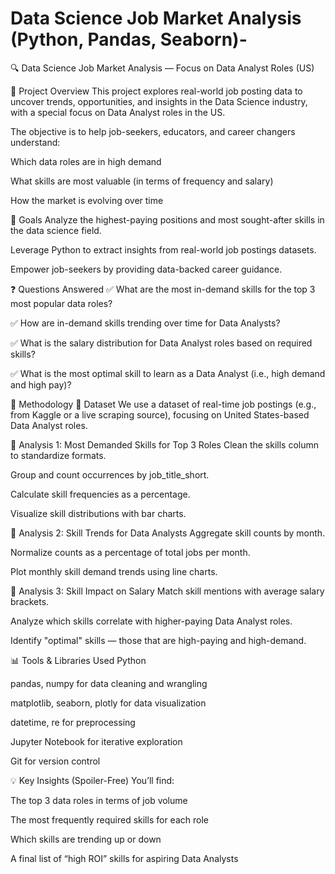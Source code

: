 # Data Science Job Market Analysis (Python, Pandas, Seaborn)-

🔍 Data Science Job Market Analysis — Focus on Data Analyst Roles (US)

📌 Project Overview
This project explores real-world job posting data to uncover trends, opportunities, and insights in the Data Science industry, with a special focus on Data Analyst roles in the US.

The objective is to help job-seekers, educators, and career changers understand:

Which data roles are in high demand

What skills are most valuable (in terms of frequency and salary)

How the market is evolving over time


🎯 Goals
Analyze the highest-paying positions and most sought-after skills in the data science field.

Leverage Python to extract insights from real-world job postings datasets.

Empower job-seekers by providing data-backed career guidance.


❓ Questions Answered
✅ What are the most in-demand skills for the top 3 most popular data roles?

✅ How are in-demand skills trending over time for Data Analysts?

✅ What is the salary distribution for Data Analyst roles based on required skills?

✅ What is the most optimal skill to learn as a Data Analyst (i.e., high demand and high pay)?


🧪 Methodology
📍 Dataset
We use a dataset of real-time job postings (e.g., from Kaggle or a live scraping source), focusing on United States-based Data Analyst roles.

📌 Analysis 1: Most Demanded Skills for Top 3 Roles
Clean the skills column to standardize formats.

Group and count occurrences by job_title_short.

Calculate skill frequencies as a percentage.

Visualize skill distributions with bar charts.

📌 Analysis 2: Skill Trends for Data Analysts
Aggregate skill counts by month.

Normalize counts as a percentage of total jobs per month.

Plot monthly skill demand trends using line charts.

📌 Analysis 3: Skill Impact on Salary
Match skill mentions with average salary brackets.

Analyze which skills correlate with higher-paying Data Analyst roles.

Identify "optimal" skills — those that are high-paying and high-demand.


📊 Tools & Libraries Used
Python

pandas, numpy for data cleaning and wrangling

matplotlib, seaborn, plotly for data visualization

datetime, re for preprocessing

Jupyter Notebook for iterative exploration

Git for version control


💡 Key Insights (Spoiler-Free)
You’ll find:

The top 3 data roles in terms of job volume

The most frequently required skills for each role

Which skills are trending up or down

A final list of “high ROI” skills for aspiring Data Analysts
